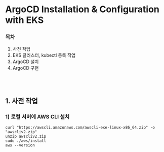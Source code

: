 # ArgoCD Installation & Configuration with EKS
### 목차
1. 사전 작업
2. EKS 클러스터, kubectl 등록 작업
3. ArgoCD 설치
4. ArgoCD 구현

<br/>
<br/>

## 1. 사전 작업
### 1) 로컬 서버에 AWS CLI 설치
```
curl "https://awscli.amazonaws.com/awscli-exe-linux-x86_64.zip" -o "awscliv2.zip"
unzip awscliv2.zip
sudo ./aws/install
aws --version
```
